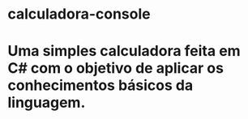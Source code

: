 # calculadora-console
# Uma simples calculadora feita em C# com o objetivo de aplicar os conhecimentos básicos da linguagem.
